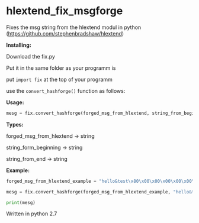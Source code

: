 # hlextend_fix_msgforge
Fixes the msg string from the hlextend modul in python (https://github.com/stephenbradshaw/hlextend)

**Installing:**

Download the fix.py

Put it in the same folder as your programm is

put `import fix` at the top of your programm

use the `convert_hashforge()` function as follows:

**Usage:**
```python
mesg = fix.convert_hashforge(forged_msg_from_hlextend, string_from_beginning, string_from_end)
```
**Types:**

forged_msg_from_hlextend -> string

string_form_beginning -> string

string_from_end -> string

**Example:**
```python
forged_msg_from_hlextend_example = "hello&test\x80\x00\x00\x00\x00\x00\x00\x00\x00\x00\x00\x0cthisistheend"

mesg = fix.convert_hashforge(forged_msg_from_hlextend_example, "hello&test", "thisistheend")

print(mesg)
```
Written in python 2.7
